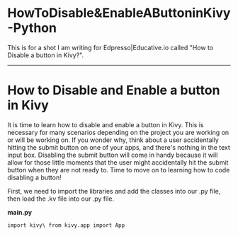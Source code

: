 # HowToDisable&EnableAButtoninKivy-Python
This is for a shot I am writing for Edpresso|Educative.io called "How to Disable a button in Kivy?".

--------------------------------------------------------------------------------------------------------------------------

# **How to Disable and Enable a button in Kivy**

It is time to learn how to disable and enable a button in Kivy. This is necessary for many scenarios depending on the project you are working on or will be working on. If you wonder why, think about a user accidentally hitting the submit button on one of your apps, and there's nothing in the text input box. Disabling the submit button will come in handy because it will allow for those little moments that the user might accidentally hit the submit button when they are not ready to. Time to move on to learning how to code disabling a button!

First, we need to import the libraries and add the classes into our .py file, then load the .kv file into our .py file.

**main.py**

`import kivy\
from kivy.app import App`
